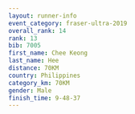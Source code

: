 ```yaml
---
layout: runner-info 
event_category: fraser-ultra-2019 
overall_rank: 14
rank: 13
bib: 7005
first_name: Chee Keong
last_name: Hee
distance: 70KM
country: Philippines
category_km: 70KM
gender: Male
finish_time: 9-48-37
---
```

